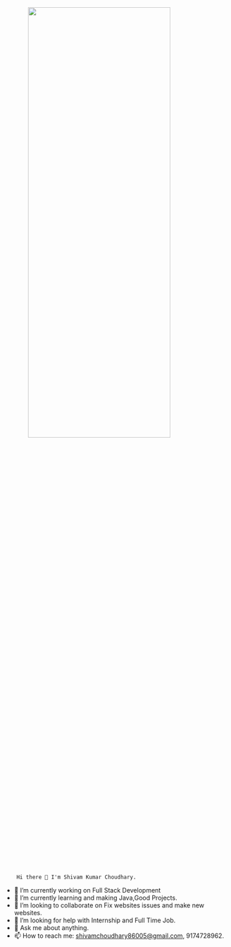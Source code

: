 <img src="file:///C:/Users/SHIVAM%20JI/Downloads/heres-why-inclusive-web-design-with-seo-wins-2020-5dcac39469d7a-760x400.png" height="50%" width="80%" hspace="11%" >
        
        Hi there 👋 I'm Shivam Kumar Choudhary.

- 🔭 I’m currently working on Full Stack Development
- 🌱 I’m currently learning and making Java,Good Projects.
- 👯 I’m looking to collaborate on Fix websites issues and make new websites.
- 🤔 I’m looking for help with Internship and Full Time Job.
- 💬 Ask me about anything.
- 📫 How to reach me: shivamchoudhary86005@gmail.com, 9174728962.
